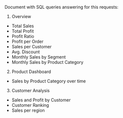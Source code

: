 Document with SQL queries answering for this requests:
1. Overview 
  - Total Sales 
  - Total Profit
  - Profit Ratio
  - Profit per Order
  - Sales per Customer
  - Avg. Discount
  - Monthly Sales by Segment 
  - Monthly Sales by Product Category 
 2. Product Dashboard 
  - Sales by Product Category over time 
 3. Customer Analysis
  - Sales and Profit by Customer
  - Customer Ranking
  - Sales per region
